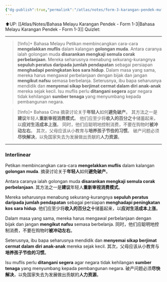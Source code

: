 ```yaml
---
{"dg-publish":true,"permalink":"/atlas/notes/form-3-karangan-pendek-muflis/"}
---
```


⬆️UP: [[Atlas/Notes/Bahasa Melayu Karangan Pendek - Form 1-3\|Bahasa Melayu Karangan Pendek - Form 1-3]]
Quizlet:

---
> [!info]+ Bahasa Melayu
> Petikan membincangkan cara-cara **mengelakkan muflis** dalam kalangan **golongan muda**. 
> Antara caranya ialah golongan muda **disarankan mengkaji semula corak perbelanjaan**. 
> Mereka seharusnya menabung sekurang-kurangnya **sepuluh peratus daripada jumlah pendapatan** sebagai persiapan **menghadapi peningkatan kos sara hidup**. 
> Dalam masa yang sama, mereka harus mengawal perbelanjaan dengan bijak dan jangan **mengikut nafsu** semasa berbelanja. 
> Seterusnya, ibu bapa seharusnya mendidik dan **menyemai sikap berjimat cermat dalam diri anak-anak** mereka sejak kecil. 
> Isu muflis perlu **ditangani segera** agar negara tidak kehilangan **sumber tenaga** yang menyumbang kepada pembangunan negara.

> [!info]+ Bahasa Cina
> 摘录讨论关于**年轻人**如何**避免破产**。
> 其方法之一是**建议**年轻人**重新审视消费模式**。
> 他们应至少将**收入的百分之十**储蓄起来，以**应对生活成本上涨**。
> 同时，他们应聪明地控制消费，不要在购物时**被冲动左右**。
> 其次，父母应该从小教育与**培养孩子节俭的习惯**。
> 破产问题必须**尽快解决**，以免国家失去为发展做出贡献的**人力资源**。

---
### Interlinear

Petikan membincangkan cara-cara **mengelakkan muflis** dalam kalangan **golongan muda**.
摘录讨论关于**年轻人**如何**避免破产**。

Antara caranya ialah golongan muda **disarankan mengkaji semula corak perbelanjaan**. 
其方法之一是**建议**年轻人**重新审视消费模式**。

Mereka seharusnya menabung sekurang-kurangnya **sepuluh peratus daripada jumlah pendapatan** sebagai persiapan **menghadapi peningkatan kos sara hidup**. 
他们应至少将**收入的百分之十**储蓄起来，以**应对生活成本上涨**。

Dalam masa yang sama, mereka harus mengawal perbelanjaan dengan bijak dan jangan **mengikut nafsu** semasa berbelanja. 
同时，他们应聪明地控制消费，不要在购物时**被冲动左右**。

Seterusnya, ibu bapa seharusnya mendidik dan **menyemai sikap berjimat cermat dalam diri anak-anak** mereka sejak kecil. 
其次，父母应该从小教育与**培养孩子节俭的习惯**。

Isu muflis perlu **ditangani segera** agar negara tidak kehilangan **sumber tenaga** yang menyumbang kepada pembangunan negara.
破产问题必须**尽快解决**，以免国家失去为发展做出贡献的**人力资源**。
